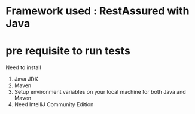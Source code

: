 # Framework used : RestAssured with Java

# pre requisite to run tests
Need to install
1. Java JDK
2. Maven
3. Setup environment variables on your local machine for both Java and Maven
4. Need IntelliJ Community Edition
